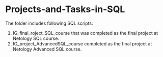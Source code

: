 # Projects-and-Tasks-in-SQL
The folder includes following SQL scripts:
1. IG_final_roject_SQL_course that was completed as the final project at Netology SQL course.
2. IG_project_AdvancedSQL_course completed as the final project at Netology Advanced SQL course.
